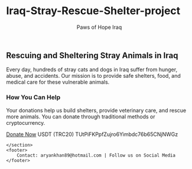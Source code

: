 # Iraq-Stray-Rescue-Shelter-project
   </style>
</head>
<body>
    <header>Paws of Hope Iraq</header>
    <section>
        <h2>Rescuing and Sheltering Stray Animals in Iraq</h2>
        <p>Every day, hundreds of stray cats and dogs in Iraq suffer from hunger, abuse, and accidents. Our mission is to provide safe shelters, food, and medical care for these vulnerable animals.</p>
        <h3>How You Can Help</h3>
        <p>Your donations help us build shelters, provide veterinary care, and rescue more animals. You can donate through traditional methods or cryptocurrency.</p>
        <a href="#" class="donate-btn">Donate Now</a> USDT (TRC20) 
        TUtPiFKPpfZujro6Yimbdc76b65CNjNWGz
        
    </section>
    <footer>
        Contact: aryankhan89@hotmail.com | Follow us on Social Media
    </footer>
</body>
</html>
